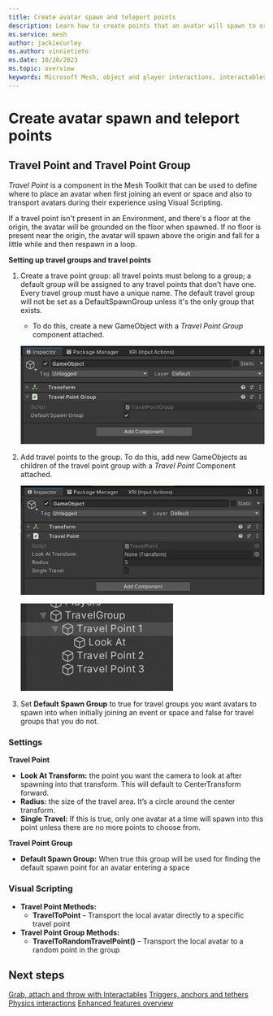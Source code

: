 ```yaml
---
title: Create avatar spawn and teleport points
description: Learn how to create points that an avatar will spawn to or travel to when using teleportation.
ms.service: mesh
author: jackiecurley
ms.author: vinnietieto
ms.date: 10/20/2023
ms.topic: overview
keywords: Microsoft Mesh, object and player interactions, interactables, avatars, anchors, tethers, triggers, trigger volumes, grab, hold, throw, teleport, spawn
---
```


# Create avatar spawn and teleport points

## Travel Point and Travel Point Group

*Travel Point* is a component in the Mesh Toolkit that can be used to define where to place an avatar when first joining an event or space and also to transport avatars during their experience using Visual Scripting.

If a travel point isn't present in an Environment, and there's a floor at the origin, the avatar will be grounded on the floor when spawned.  If no floor is present near the origin, the avatar will spawn above the origin and fall for a little while and then respawn in a loop.

**Setting up travel groups and travel points**

1. Create a trave point group: all travel points must belong to a group; a default group will be assigned to any travel points that don't have one. Every travel group must have a unique name. The default travel group will not be set as a DefaultSpawnGroup unless it's the only group that exists.

    - To do this, create a new GameObject with a *Travel Point Group* component attached.

    ![Travel Point Group](../../../media/enhance-your-environment/object-player-interactions/006-travel-point-group.png)

2. Add travel points to the group. To do this, add new GameObjects as children of the travel point group with a *Travel Point* Component attached.

    ![Travel Point Component attached](../../../media/enhance-your-environment/object-player-interactions/007-travel-point.png)

    ![Travel Point](../../../media/enhance-your-environment/object-player-interactions/008-travel-point-in-hierarchy.png)
    
3. Set **Default Spawn Group** to true for travel groups you want avatars to spawn into when initially joining an event or space and false for travel groups that you do not.  

### Settings

**Travel Point**
- **Look At Transform:** the point you want the camera to look at after spawning into that transform. This will default to CenterTransform forward.  
- **Radius:** the size of the travel area. It’s a circle around the center transform.  
- **Single Travel:** If this is true, only one avatar at a time will spawn into this point unless there are no more points to choose from.

**Travel Point Group**
- **Default Spawn Group:** When true this group will be used for finding the default spawn point for an avatar entering a space

### Visual Scripting

- **Travel Point Methods:**
    - **TravelToPoint** – Transport the local avatar directly to a specific travel point
- **Travel Point Group Methods:**
    - **TravelToRandomTravelPoint()** – Transport the local avatar to a random point in the group

## Next steps

[Grab, attach and throw with Interactables](./interactables.md)
[Triggers, anchors and tethers](./triggers-anchors-and-tethers.md)
[Physics interactions](../physics/physics-interactions-overview.md)
[Enhanced features overview](../enhanced-features-overview.md)

